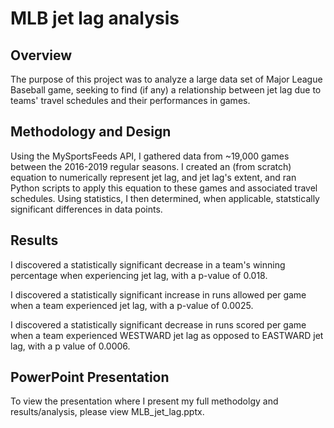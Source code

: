 # MLB jet lag analysis

## Overview
The purpose of this project was to analyze a large data set of Major League Baseball game, seeking to find (if any) a relationship between jet lag due to teams' travel schedules and their performances in games.

## Methodology and Design
Using the MySportsFeeds API, I gathered data from ~19,000 games between the 2016-2019 regular seasons. I created an (from scratch) equation to numerically represent jet lag, and jet lag's extent, and ran Python scripts to apply this equation to these games and associated travel schedules. Using statistics, I then determined, when applicable, statstically significant differences in data points. 

## Results
I discovered a statistically significant decrease in a team's winning percentage when experiencing jet lag, with a p-value of 0.018.

I discovered a statistically significant increase in runs allowed per game when a team experienced jet lag, with a p-value of 0.0025.

I discovered a statistically significant decrease in runs scored per game when a team experienced WESTWARD jet lag as opposed to EASTWARD jet lag, with a p value of 0.0006.

## PowerPoint Presentation
To view the presentation where I present my full methodolgy and results/analysis, please view MLB_jet_lag.pptx.
